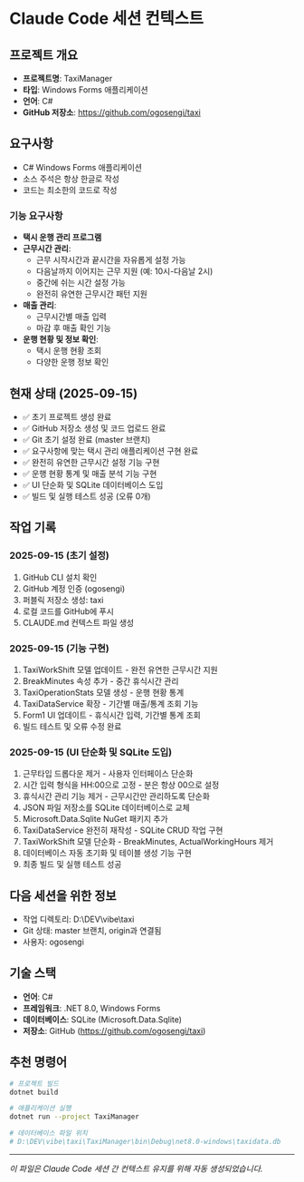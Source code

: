 # Claude Code 세션 컨텍스트

## 프로젝트 개요
- **프로젝트명**: TaxiManager
- **타입**: Windows Forms 애플리케이션
- **언어**: C#
- **GitHub 저장소**: https://github.com/ogosengi/taxi

## 요구사항
- C# Windows Forms 애플리케이션
- 소스 주석은 항상 한글로 작성
- 코드는 최소한의 코드로 작성

### 기능 요구사항
- **택시 운행 관리 프로그램**
- **근무시간 관리**:
  - 근무 시작시간과 끝시간을 자유롭게 설정 가능
  - 다음날까지 이어지는 근무 지원 (예: 10시-다음날 2시)
  - 중간에 쉬는 시간 설정 가능
  - 완전히 유연한 근무시간 패턴 지원
- **매출 관리**:
  - 근무시간별 매출 입력
  - 마감 후 매출 확인 기능
- **운행 현황 및 정보 확인**:
  - 택시 운행 현황 조회
  - 다양한 운행 정보 확인

## 현재 상태 (2025-09-15)
- ✅ 초기 프로젝트 생성 완료
- ✅ GitHub 저장소 생성 및 코드 업로드 완료
- ✅ Git 초기 설정 완료 (master 브랜치)
- ✅ 요구사항에 맞는 택시 관리 애플리케이션 구현 완료
- ✅ 완전히 유연한 근무시간 설정 기능 구현
- ✅ 운행 현황 통계 및 매출 분석 기능 구현
- ✅ UI 단순화 및 SQLite 데이터베이스 도입
- ✅ 빌드 및 실행 테스트 성공 (오류 0개)

## 작업 기록
### 2025-09-15 (초기 설정)
1. GitHub CLI 설치 확인
2. GitHub 계정 인증 (ogosengi)
3. 퍼블릭 저장소 생성: taxi
4. 로컬 코드를 GitHub에 푸시
5. CLAUDE.md 컨텍스트 파일 생성

### 2025-09-15 (기능 구현)
1. TaxiWorkShift 모델 업데이트 - 완전 유연한 근무시간 지원
2. BreakMinutes 속성 추가 - 중간 휴식시간 관리
3. TaxiOperationStats 모델 생성 - 운행 현황 통계
4. TaxiDataService 확장 - 기간별 매출/통계 조회 기능
5. Form1 UI 업데이트 - 휴식시간 입력, 기간별 통계 조회
6. 빌드 테스트 및 오류 수정 완료

### 2025-09-15 (UI 단순화 및 SQLite 도입)
1. 근무타입 드롭다운 제거 - 사용자 인터페이스 단순화
2. 시간 입력 형식을 HH:00으로 고정 - 분은 항상 00으로 설정
3. 휴식시간 관리 기능 제거 - 근무시간만 관리하도록 단순화
4. JSON 파일 저장소를 SQLite 데이터베이스로 교체
5. Microsoft.Data.Sqlite NuGet 패키지 추가
6. TaxiDataService 완전히 재작성 - SQLite CRUD 작업 구현
7. TaxiWorkShift 모델 단순화 - BreakMinutes, ActualWorkingHours 제거
8. 데이터베이스 자동 초기화 및 테이블 생성 기능 구현
9. 최종 빌드 및 실행 테스트 성공

## 다음 세션을 위한 정보
- 작업 디렉토리: D:\DEV\vibe\taxi
- Git 상태: master 브랜치, origin과 연결됨
- 사용자: ogosengi

## 기술 스택
- **언어**: C#
- **프레임워크**: .NET 8.0, Windows Forms
- **데이터베이스**: SQLite (Microsoft.Data.Sqlite)
- **저장소**: GitHub (https://github.com/ogosengi/taxi)

## 추천 명령어
```bash
# 프로젝트 빌드
dotnet build

# 애플리케이션 실행
dotnet run --project TaxiManager

# 데이터베이스 파일 위치
# D:\DEV\vibe\taxi\TaxiManager\bin\Debug\net8.0-windows\taxidata.db
```

---
*이 파일은 Claude Code 세션 간 컨텍스트 유지를 위해 자동 생성되었습니다.*